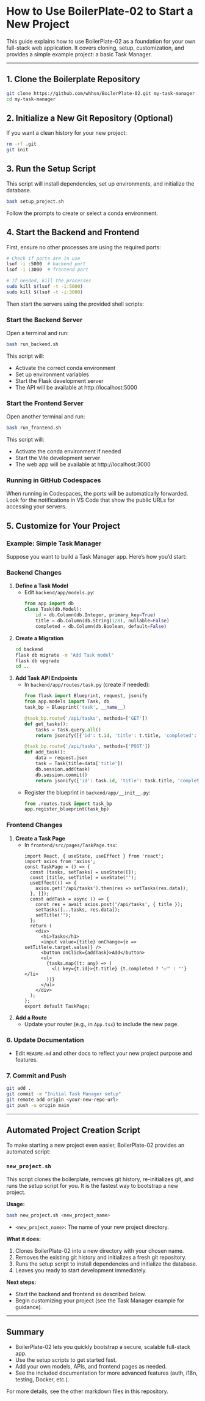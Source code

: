 # How to Use BoilerPlate-02 to Start a New Project

This guide explains how to use BoilerPlate-02 as a foundation for your own full-stack web application. It covers cloning, setup, customization, and provides a simple example project: a basic Task Manager.

---

## 1. Clone the Boilerplate Repository

```bash
git clone https://github.com/whhsn/BoilerPlate-02.git my-task-manager
cd my-task-manager
```

## 2. Initialize a New Git Repository (Optional)
If you want a clean history for your new project:
```bash
rm -rf .git
git init
```

## 3. Run the Setup Script
This script will install dependencies, set up environments, and initialize the database.
```bash
bash setup_project.sh
```
Follow the prompts to create or select a conda environment.

## 4. Start the Backend and Frontend

First, ensure no other processes are using the required ports:
```bash
# Check if ports are in use
lsof -i :5000  # backend port
lsof -i :3000  # frontend port

# If needed, kill the processes
sudo kill $(lsof -t -i:5000)
sudo kill $(lsof -t -i:3000)
```

Then start the servers using the provided shell scripts:

### Start the Backend Server
Open a terminal and run:
```bash
bash run_backend.sh
```
This script will:
- Activate the correct conda environment
- Set up environment variables
- Start the Flask development server
- The API will be available at http://localhost:5000

### Start the Frontend Server
Open another terminal and run:
```bash
bash run_frontend.sh
```
This script will:
- Activate the conda environment if needed
- Start the Vite development server
- The web app will be available at http://localhost:3000

### Running in GitHub Codespaces
When running in Codespaces, the ports will be automatically forwarded. Look for the notifications in VS Code that show the public URLs for accessing your servers.

## 5. Customize for Your Project

### Example: Simple Task Manager
Suppose you want to build a Task Manager app. Here’s how you’d start:

### Backend Changes
1. **Define a Task Model**
   - Edit `backend/app/models.py`:
     ```python
     from app import db
     class Task(db.Model):
         id = db.Column(db.Integer, primary_key=True)
         title = db.Column(db.String(128), nullable=False)
         completed = db.Column(db.Boolean, default=False)
     ```
2. **Create a Migration**
   ```bash
   cd backend
   flask db migrate -m "Add Task model"
   flask db upgrade
   cd ..
   ```
3. **Add Task API Endpoints**
   - In `backend/app/routes/task.py` (create if needed):
     ```python
     from flask import Blueprint, request, jsonify
     from app.models import Task, db
     task_bp = Blueprint('task', __name__)

     @task_bp.route('/api/tasks', methods=['GET'])
     def get_tasks():
         tasks = Task.query.all()
         return jsonify([{'id': t.id, 'title': t.title, 'completed': t.completed} for t in tasks])

     @task_bp.route('/api/tasks', methods=['POST'])
     def add_task():
         data = request.json
         task = Task(title=data['title'])
         db.session.add(task)
         db.session.commit()
         return jsonify({'id': task.id, 'title': task.title, 'completed': task.completed}), 201
     ```
   - Register the blueprint in `backend/app/__init__.py`:
     ```python
     from .routes.task import task_bp
     app.register_blueprint(task_bp)
     ```

### Frontend Changes
1. **Create a Task Page**
   - In `frontend/src/pages/TaskPage.tsx`:
     ```tsx
     import React, { useState, useEffect } from 'react';
     import axios from 'axios';
     const TaskPage = () => {
       const [tasks, setTasks] = useState([]);
       const [title, setTitle] = useState('');
       useEffect(() => {
         axios.get('/api/tasks').then(res => setTasks(res.data));
       }, []);
       const addTask = async () => {
         const res = await axios.post('/api/tasks', { title });
         setTasks([...tasks, res.data]);
         setTitle('');
       };
       return (
         <div>
           <h1>Tasks</h1>
           <input value={title} onChange={e => setTitle(e.target.value)} />
           <button onClick={addTask}>Add</button>
           <ul>
             {tasks.map((t: any) => (
               <li key={t.id}>{t.title} {t.completed ? '✅' : ''}</li>
             ))}
           </ul>
         </div>
       );
     };
     export default TaskPage;
     ```
2. **Add a Route**
   - Update your router (e.g., in `App.tsx`) to include the new page.

### 6. Update Documentation
- Edit `README.md` and other docs to reflect your new project purpose and features.

### 7. Commit and Push
```bash
git add .
git commit -m "Initial Task Manager setup"
git remote add origin <your-new-repo-url>
git push -u origin main
```

---

## Automated Project Creation Script

To make starting a new project even easier, BoilerPlate-02 provides an automated script:

### `new_project.sh`
This script clones the boilerplate, removes git history, re-initializes git, and runs the setup script for you. It is the fastest way to bootstrap a new project.

**Usage:**
```bash
bash new_project.sh <new_project_name>
```
- `<new_project_name>`: The name of your new project directory.

**What it does:**
1. Clones BoilerPlate-02 into a new directory with your chosen name.
2. Removes the existing git history and initializes a fresh git repository.
3. Runs the setup script to install dependencies and initialize the database.
4. Leaves you ready to start development immediately.

**Next steps:**
- Start the backend and frontend as described below.
- Begin customizing your project (see the Task Manager example for guidance).

---

## Summary
- BoilerPlate-02 lets you quickly bootstrap a secure, scalable full-stack app.
- Use the setup scripts to get started fast.
- Add your own models, APIs, and frontend pages as needed.
- See the included documentation for more advanced features (auth, i18n, testing, Docker, etc.).

For more details, see the other markdown files in this repository.
